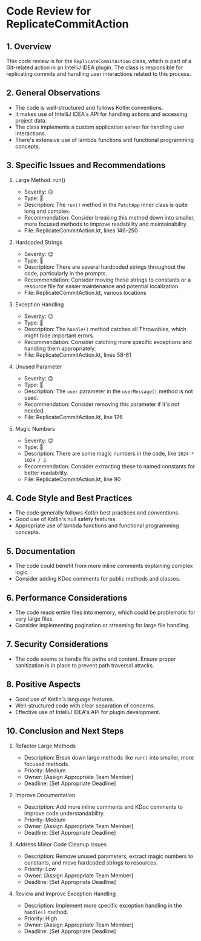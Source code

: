 # Code Review for ReplicateCommitAction

## 1. Overview

This code review is for the `ReplicateCommitAction` class, which is part of a Git-related action in an IntelliJ IDEA plugin. The class is responsible for replicating commits and handling user interactions related to this process.

## 2. General Observations

- The code is well-structured and follows Kotlin conventions.
- It makes use of IntelliJ IDEA's API for handling actions and accessing project data.
- The class implements a custom application server for handling user interactions.
- There's extensive use of lambda functions and functional programming concepts.

## 3. Specific Issues and Recommendations

1. Large Method: run()
   - Severity: 😐
   - Type: 🧹
   - Description: The `run()` method in the `PatchApp` inner class is quite long and complex.
   - Recommendation: Consider breaking this method down into smaller, more focused methods to improve readability and maintainability.
   - File: ReplicateCommitAction.kt, lines 146-250

2. Hardcoded Strings
   - Severity: 😊
   - Type: 🧹
   - Description: There are several hardcoded strings throughout the code, particularly in the prompts.
   - Recommendation: Consider moving these strings to constants or a resource file for easier maintenance and potential localization.
   - File: ReplicateCommitAction.kt, various locations

3. Exception Handling
   - Severity: 😐
   - Type: 🐛
   - Description: The `handle()` method catches all Throwables, which might hide important errors.
   - Recommendation: Consider catching more specific exceptions and handling them appropriately.
   - File: ReplicateCommitAction.kt, lines 58-61

4. Unused Parameter
   - Severity: 😊
   - Type: 🧹
   - Description: The `user` parameter in the `userMessage()` method is not used.
   - Recommendation: Consider removing this parameter if it's not needed.
   - File: ReplicateCommitAction.kt, line 126

5. Magic Numbers
   - Severity: 😊
   - Type: 🧹
   - Description: There are some magic numbers in the code, like `1024 * 1024 / 2`.
   - Recommendation: Consider extracting these to named constants for better readability.
   - File: ReplicateCommitAction.kt, line 90

## 4. Code Style and Best Practices

- The code generally follows Kotlin best practices and conventions.
- Good use of Kotlin's null safety features.
- Appropriate use of lambda functions and functional programming concepts.

## 5. Documentation

- The code could benefit from more inline comments explaining complex logic.
- Consider adding KDoc comments for public methods and classes.

## 6. Performance Considerations

- The code reads entire files into memory, which could be problematic for very large files.
- Consider implementing pagination or streaming for large file handling.

## 7. Security Considerations

- The code seems to handle file paths and content. Ensure proper sanitization is in place to prevent path traversal attacks.

## 8. Positive Aspects

- Good use of Kotlin's language features.
- Well-structured code with clear separation of concerns.
- Effective use of IntelliJ IDEA's API for plugin development.

## 10. Conclusion and Next Steps

1. Refactor Large Methods
   - Description: Break down large methods like `run()` into smaller, more focused methods.
   - Priority: Medium
   - Owner: [Assign Appropriate Team Member]
   - Deadline: [Set Appropriate Deadline]

2. Improve Documentation
   - Description: Add more inline comments and KDoc comments to improve code understandability.
   - Priority: Medium
   - Owner: [Assign Appropriate Team Member]
   - Deadline: [Set Appropriate Deadline]

3. Address Minor Code Cleanup Issues
   - Description: Remove unused parameters, extract magic numbers to constants, and move hardcoded strings to resources.
   - Priority: Low
   - Owner: [Assign Appropriate Team Member]
   - Deadline: [Set Appropriate Deadline]

4. Review and Improve Exception Handling
   - Description: Implement more specific exception handling in the `handle()` method.
   - Priority: High
   - Owner: [Assign Appropriate Team Member]
   - Deadline: [Set Appropriate Deadline]